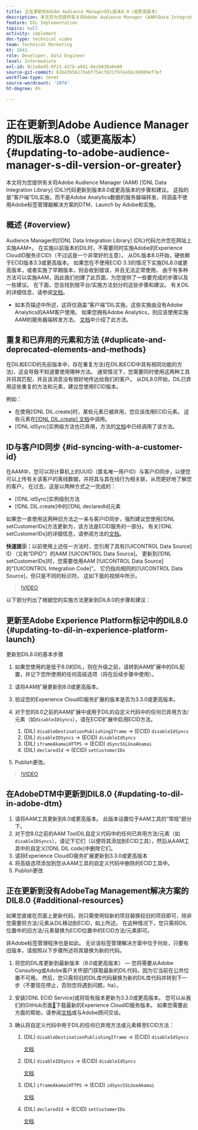 ```yaml
---
title: 正在更新到Adobe Audience ManagerDIL版本8.0（或更高版本）
description: 本文将为您提供有关将Adobe Audience Manager (AAM)Data Integration Library(DIL)代码更新到版本8.0或更高版本的步骤和建议。 这指的是“客户端”DIL实施，而不是Adobe Analytics数据的服务器端转发，将涵盖不使用Adobe标签管理器解决方案的DTM、Launch by Adobe和实施。
feature: DIL Implementation
topics: null
activity: implement
doc-type: technical video
team: Technical Marketing
kt: 1841
role: Developer, Data Engineer
level: Intermediate
exl-id: 8c1e6ed5-0f21-427b-a681-0ecb020a0e60
source-git-commit: 62b43b5627dabf754cf821f974a56c60989ef7ef
workflow-type: tm+mt
source-wordcount: '1074'
ht-degree: 0%

---
```


# 正在更新到Adobe Audience Manager的DIL版本8.0（或更高版本） {#updating-to-adobe-audience-manager-s-dil-version-or-greater}

本文将为您提供有关将Adobe Audience Manager (AAM) [!DNL Data Integration Library] (DIL)代码更新到版本8.0或更高版本的步骤和建议。 这指的是“客户端”DIL实施，而不是Adobe Analytics数据的服务器端转发，将涵盖不使用Adobe标签管理器解决方案的DTM、Launch by Adobe和实施。

## 概述 {#overview}

Audience Manager的[!DNL Data Integration Library] (DIL)代码允许您在网站上实施AAM*。 在实施以前版本的DIL时，不需要同时实施Adobe的Experience CloudID服务(ECID)（不过这是一个非常好的主意）。 从DIL版本8.0开始，硬依赖于ECID版本3.3或更高版本。 如果您在不使用ECID 3.3的情况下实施DIL8.0或更高版本，或者实施了早期版本，则会收到错误，并且无法正常使用。 由于有多种方法可以实施AAM，因此我们创建了此页面，为您提供了一些要完成的步骤以及一些建议。 在下面，您会找到按平台/实施方法划分的这些步骤和建议。 有关DIL的详细信息，请参阅[文档](https://experienceleague.adobe.com/docs/audience-manager/user-guide/dil-api/dil-overview.html?lang=en)。

* 如本页描述中所述，这将仅涵盖“客户端”DIL实施，这些实施由没有Adobe Analytics的AAM客户使用。 如果您拥有Adobe Analytics，则应该使用实施AAM的服务器端转发方法。 [文档](https://experienceleague.adobe.com/docs/analytics/admin/admin-tools/server-side-forwarding/ssf.html)中介绍了此方法。

## 重复和已弃用的元素和方法 {#duplicate-and-deprecated-elements-and-methods}

在DIL和ECID的先前版本中，存在重复方法(在DIL和ECID中具有相同功能的方法)，这会导致不知道要使用哪种方法。 通常情况下，您需要同时使用这两种工具并将其匹配，并且该消息没有很好地传达给我们的客户。 从DIL8.0开始，DIL已弃用这些重复的方法和元素，建议您使用ECID版本。

例如：

* 在使用[!DNL DIL.create]时，某些元素已被弃用，您应该改用ECID元素。 这些元素在[[!DNL DIL.create] 文档](https://experienceleague.adobe.com/docs/audience-manager/user-guide/dil-api/class-level-dil-methods/dil-create.html)中调用。
* [!DNL idSync]实例级方法也已弃用，方法的[文档](https://experienceleague.adobe.com/docs/audience-manager/user-guide/dil-api/dil-instance-methods.html)中已经调用了该方法。

## ID与客户ID同步 {#id-syncing-with-a-customer-id}

在AAM中，您可以将计算机上的UUID（匿名唯一用户ID）与客户ID同步，以便您可以上传有关该客户的离线数据，并将其与其在线行为相关联，从而更好地了解您的客户。 在过去，这是以两种方式之一完成的：

* [!DNL idSync]实例级别方法
* [!DNL DIL.create]中的[!DNL declaredId]元素

如果您一直使用这两种旧方法之一来与客户ID同步，强烈建议您使用[!DNL setCustomerIDs]方法更新为，该方法是ECID服务的一部分。 有关[!DNL setCustomerIDs]的详细信息，请参阅方法的[文档](https://experienceleague.adobe.com/docs/id-service/using/id-service-api/methods/setcustomerids.html)。

**快速提示：**&#x200B;以前使用上述任一方法时，您引用了具有[!UICONTROL Data Source] ID （又称“DPID”）的AAM [!UICONTROL Data Source]。 更新到[!DNL setCustomerIDs]时，您需要改用AAM [!UICONTROL Data Source]的“[!UICONTROL Integration Code]”。 它仍指向相同的[!UICONTROL Data Source]，但只是不同的标识符。 这如下面的视频中所示。

>[!VIDEO](https://video.tv.adobe.com/v/23873/?quality=12)

以下部分列出了根据您的实施方法更新到DIL8.0的步骤和建议：

## 更新至Adobe Experience Platform标记中的DIL8.0 {#updating-to-dil-in-experience-platform-launch}

更新到DIL8.0的基本步骤

1. 如果您使用的是低于8.0的DIL，则在升级之前，请转到AAM扩展中的DIL配置，并记下您所使用的任何高级选项（将在后续步骤中使用）。
1. 请将AAM扩展更新到8.0或更高版本。
1. 验证您的Experience CloudID服务扩展的版本是否为3.3.0或更高版本。
1. 对于您的8.0之前的AAM扩展中或用于DIL的自定义代码中的任何已弃用方法/元素（如`disableIDSyncs`），请在ECID扩展中启用ECID方法。

   1. (DIL) `disableDestinationPublishingIframe` -> (ECID) `disableIdSyncs`
   1. (DIL) `disableIDSyncs` -> (ECID) `disableIdSyncs`
   1. (DIL) `iframeAkamaiHTTPS` -> (ECID) `dSyncSSLUseAkamai`
   1. (DIL) `declaredId` -> (ECID) `setCustomerIDs`

1. Publish更改。

>[!VIDEO](https://video.tv.adobe.com/v/23874/?quality=12)

## 在AdobeDTM中更新到DIL8.0 {#updating-to-dil-in-adobe-dtm}

1. 请将AAM工具更新到8.0或更高版本。 此版本设置位于AAM工具的“常规”部分下。
1. 对于您8.0之前的AAM ToolDIL自定义代码中的任何已弃用方法/元素（如`disableIDSyncs`），请记下它们（以便将其添加到ECID工具），然后从AAM工具中的自定义[!DNL DIL code]中删除它们。
1. 请将Experience CloudID服务扩展更新到3.3.0或更高版本
1. 将高级选项添加到您从AAM工具的自定义代码中删除的ECID工具中。
1. Publish更改

## 正在更新到没有AdobeTag Management解决方案的DIL8.0 {#additional-resources}

如果您直接在页面上更新代码，则只需使用较新的项目替换较旧的项目即可，除非您需要将方法/元素从DIL移动到ECID，如上所述。 在这种情况下，您只需将DIL位置中的旧方法/元素替换为ECID位置中的ECID方法/元素即可。

非Adobe标签管理程序也是如此。 无论该标签管理解决方案中位于何处，只要有旧版本，请按照以下步骤所述将其替换为新的代码。

1. 将您的DIL库更新到最新版本（8.0或更高版本） — 您将需要从Adobe Consulting或Adobe客户关怀部门获取最新的DIL代码，因为它当前在公共位置不可用。 然后，您只需将旧的DIL库代码替换为新的DIL库代码并转到下一步（不要现在停止，否则您将遇到问题，ha）。
1. 安装[!DNL ECID Service]或将现有版本更新为3.3.0或更高版本。 您可以从我们的GitHub页面[&#128279;](https://github.com/Adobe-Marketing-Cloud/id-service/releases)下载最新的Experience CloudID服务版本。 如果您需要此方面的帮助，请参阅[文档](https://experienceleague.adobe.com/docs/id-service/using/home.html)或与Adobe顾问交谈。

1. 确认将自定义代码中用于DIL的任何已弃用方法或元素移至ECID方法：

   1. (DIL) `disableDestinationPublishingIframe` -> (ECID) `disableIdSyncs`

      [文档](https://experienceleague.adobe.com/docs/id-service/using/id-service-api/configurations/disableidsync.html)

   1. (DIL) `disableIDSyncs` -> (ECID) `disableIdSyncs`

      [文档](https://experienceleague.adobe.com/docs/id-service/using/id-service-api/configurations/disableidsync.html)

   1. (DIL) `iframeAkamaiHTTPS` -> (ECID) `idSyncSSLUseAkamai`

      [文档](https://experienceleague.adobe.com/docs/audience-manager/user-guide/dil-api/class-level-dil-methods/dil-create.html)

   1. (DIL) `declaredId` -> (ECID) `setCustomerIDs`

      [文档](https://experienceleague.adobe.com/docs/id-service/using/id-service-api/methods/setcustomerids.html)
